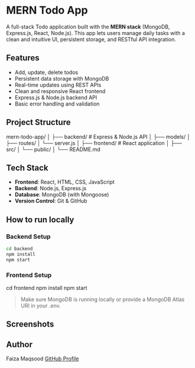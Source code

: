 # MERN Todo App
A full-stack Todo application built with the **MERN stack** (MongoDB, Express.js, React, Node.js). This app lets users manage daily tasks with a clean and intuitive UI, persistent storage, and RESTful API integration.

## Features
- Add, update, delete todos
- Persistent data storage with MongoDB
- Real-time updates using REST APIs
- Clean and responsive React frontend
- Express.js & Node.js backend API
- Basic error handling and validation

## Project Structure
mern-todo-app/
│
├── backend/ # Express & Node.js API
│ ├── models/
│ ├── routes/
│ └── server.js
│
├── frontend/ # React application
│ ├── src/
│ └── public/
│
└── README.md

## Tech Stack
- **Frontend**: React, HTML, CSS, JavaScript
- **Backend**: Node.js, Express.js
- **Database**: MongoDB (with Mongoose)
- **Version Control**: Git & GitHub

## How to run locally

### Backend Setup  

```bash
cd backend
npm install
npm start
```
### Frontend Setup

cd frontend
npm install
npm start

> Make sure MongoDB is running locally or provide a MongoDB Atlas URI in your .env.

## Screenshots

## Author
Faiza Maqsood 
[GitHub Profile](https://github.com/FaizaMaqsood)
